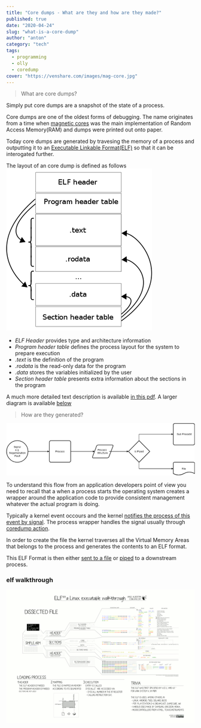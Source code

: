 ```yaml
---
title: "Core dumps - What are they and how are they made?"
published: true
date: "2020-04-24"
slug: "what-is-a-core-dump"
author: "anton"
category: "tech"
tags:
  - programming
  - olly
  - coredump
cover: "https://venshare.com/images/mag-core.jpg"
---
```


> What are core dumps?

Simply put core dumps are a snapshot of the state of a process.

Core dumps are one of the oldest forms of debugging. The name originates from a time when [magnetic cores](https://en.wikipedia.org/wiki/Magnetic-core_memory) was the main implementation of Random Access Memory(RAM) and dumps were printed out onto paper.

Today core dumps are generated by travesing the memory of a process and outputting it to an [Executable Linkable Format(ELF)](https://en.wikipedia.org/wiki/Executable_and_Linkable_Format) so that it can be interogated further.

The layout of an core dump is defined as follows
![ELF Layout](images/390px-Elf-layout--en.svg.png)

- *ELF Header* provides type and architecture information
- *Program header table* defines the process layout for the system to prepare execution
- *.text* is the definition of the program
- *.rodata* is the read-only data for the program
- *.data* stores the variables initialized by the user 
- *Section header table* presents extra information about the sections in the program

A much more detailed text description is available [in this pdf](https://venshare.com/files/ELF_Format.pdf).
A larger diagram is available [below](#elfwalkthrough) 

> How are they generated?

![core dump process](images/core-dump-process.png)

To understand this flow from an application developers point of view you need to recall that a when a process starts the operating system creates a wrapper around the application code to provide consistent management whatever the actual program is doing.

Typically a kernel event occours and the kernel [notifies the process of this event by signal](https://github.com/torvalds/linux/blob/b4f633221f0aeac102e463a4be46a643b2e3b819/kernel/signal.c#L2733). The process wrapper handles the signal usually through [coredump action](https://github.com/torvalds/linux/blob/18bf34080c4c3beb6699181986cc97dd712498fe/fs/coredump.c#L567).

In order to create the file the kernel traverses all the Virtual Memory Areas that belongs to the process and generates the contents to an ELF format. 

This ELF Format is then either [sent to a file](https://github.com/torvalds/linux/blob/18bf34080c4c3beb6699181986cc97dd712498fe/fs/coredump.c#L696) or [piped](https://github.com/torvalds/linux/blob/18bf34080c4c3beb6699181986cc97dd712498fe/fs/coredump.c#L627) to a downstream process. 

### elf walkthrough
![ELF Walkthrough](images/ELF_Executable_and_Linkable_Format_diagram_by_Ange_Albertini.png)